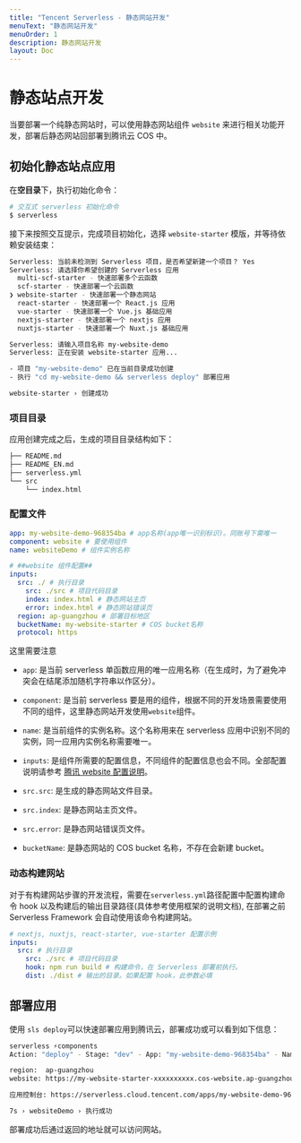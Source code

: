 ```yaml
---
title: "Tencent Serverless - 静态网站开发"
menuText: "静态网站开发"
menuOrder: 1
description: 静态网站开发
layout: Doc
---
```


# 静态站点开发

当要部署一个纯静态网站时，可以使用静态网站组件 `website` 来进行相关功能开发，部署后静态网站回部署到腾讯云 COS 中。

## 初始化静态站点应用

在**空目录**下，执行初始化命令：

```sh
# 交互式 serverless 初始化命令
$ serverless
```

接下来按照交互提示，完成项目初始化，选择 `website-starter` 模版，并等待依赖安装结束：

```sh
Serverless: 当前未检测到 Serverless 项目，是否希望新建一个项目？ Yes
Serverless: 请选择你希望创建的 Serverless 应用
  multi-scf-starter - 快速部署多个云函数
  scf-starter - 快速部署一个云函数
❯ website-starter - 快速部署一个静态网站
  react-starter - 快速部署一个 React.js 应用
  vue-starter - 快速部署一个 Vue.js 基础应用
  nextjs-starter - 快速部署一个 nextjs 应用
  nuxtjs-starter - 快速部署一个 Nuxt.js 基础应用

Serverless: 请输入项目名称 my-website-demo
Serverless: 正在安装 website-starter 应用...

- 项目 "my-website-demo" 已在当前目录成功创建
- 执行 "cd my-website-demo && serverless deploy" 部署应用

website-starter › 创建成功
```

### 项目目录

应用创建完成之后，生成的项目目录结构如下：

```sh
├── README.md
├── README_EN.md
├── serverless.yml
└── src
    └── index.html
```

### 配置文件

```yml
app: my-website-demo-968354ba # app名称(app唯一识别标识)。同账号下需唯一
component: website # 要使用组件
name: websiteDemo # 组件实例名称

# ##website 组件配置##
inputs:
  src: ./ # 执行目录
    src: ./src # 项目代码目录
    index: index.html # 静态网站主页
    error: index.html # 静态网站错误页
  region: ap-guangzhou # 部署目标地区
  bucketName: my-website-starter # COS bucket名称
  protocol: https
```

这里需要注意

- `app`: 是当前 serverless 单函数应用的唯一应用名称（在生成时，为了避免冲突会在结尾添加随机字符串以作区分）。
- `component`: 是当前 serverless 要是用的组件，根据不同的开发场景需要使用不同的组件，这里静态网站开发使用`website`组件。
- `name`: 是当前组件的实例名称。这个名称用来在 serverless 应用中识别不同的实例，同一应用内实例名称需要唯一。

- `inputs`: 是组件所需要的配置信息，不同组件的配置信息也会不同。全部配置说明请参考 [腾讯 website 配置说明](https://github.com/serverless-components/tencent-website/blob/master/docs/configure.md)。
- `src.src`: 是生成的静态网站文件目录。
- `src.index`: 是静态网站主页文件。
- `src.error`: 是静态网站错误页文件。
- `bucketName`: 是静态网站的 COS bucket 名称，不存在会新建 bucket。

### 动态构建网站

对于有构建网站步骤的开发流程，需要在`serverless.yml`路径配置中配置构建命令 hook 以及构建后的输出目录路径(具体参考使用框架的说明文档), 在部署之前 Serverless Framework 会自动使用该命令构建网站。

```yml
# nextjs, nuxtjs, react-starter, vue-starter 配置示例
inputs:
  src: # 执行目录
    src: ./src # 项目代码目录
    hook: npm run build # 构建命令，在 Serverless 部署前执行。
    dist: ./dist # 输出的目录。如果配置 hook，此参数必填
```

## 部署应用

使用 `sls deploy`可以快速部署应用到腾讯云，部署成功或可以看到如下信息：

```sh
serverless ⚡components
Action: "deploy" - Stage: "dev" - App: "my-website-demo-968354ba" - Name: "websiteDemo"

region:  ap-guangzhou
website: https://my-website-starter-xxxxxxxxxx.cos-website.ap-guangzhou.myqcloud.com

应用控制台: https://serverless.cloud.tencent.com/apps/my-website-demo-968354ba/websiteDemo/dev

7s › websiteDemo › 执行成功
```

部署成功后通过返回的地址就可以访问网站。

